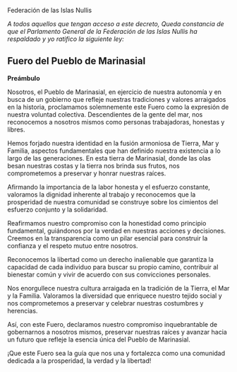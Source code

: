  Federación de las Islas Nullis

_A todos aquellos que tengan acceso a este decreto, Queda constancia de que el Parlamento General de la Federación de las Islas Nullis ha respaldado y yo ratifico la siguiente ley:_

## Fuero del Pueblo de Marinasial

**Preámbulo**

Nosotros, el Pueblo de Marinasial, en ejercicio de nuestra autonomía y en busca de un gobierno que refleje nuestras tradiciones y valores arraigados en la historia, proclamamos solemnemente este Fuero como la expresión de nuestra voluntad colectiva. Descendientes de la gente del mar, nos reconocemos a nosotros mismos como personas trabajadoras, honestas y libres.

Hemos forjado nuestra identidad en la fusión armoniosa de Tierra, Mar y Familia, aspectos fundamentales que han definido nuestra existencia a lo largo de las generaciones. En esta tierra de Marinasial, donde las olas besan nuestras costas y la tierra nos brinda sus frutos, nos comprometemos a preservar y honrar nuestras raíces.

Afirmando la importancia de la labor honesta y el esfuerzo constante, valoramos la dignidad inherente al trabajo y reconocemos que la prosperidad de nuestra comunidad se construye sobre los cimientos del esfuerzo conjunto y la solidaridad.

Reafirmamos nuestro compromiso con la honestidad como principio fundamental, guiándonos por la verdad en nuestras acciones y decisiones. Creemos en la transparencia como un pilar esencial para construir la confianza y el respeto mutuo entre nosotros.

Reconocemos la libertad como un derecho inalienable que garantiza la capacidad de cada individuo para buscar su propio camino, contribuir al bienestar común y vivir de acuerdo con sus convicciones personales.

Nos enorgullece nuestra cultura arraigada en la tradición de la Tierra, el Mar y la Familia. Valoramos la diversidad que enriquece nuestro tejido social y nos comprometemos a preservar y celebrar nuestras costumbres y herencias.

Así, con este Fuero, declaramos nuestro compromiso inquebrantable de gobernarnos a nosotros mismos, preservar nuestras raíces y avanzar hacia un futuro que refleje la esencia única del Pueblo de Marinasial.

¡Que este Fuero sea la guía que nos una y fortalezca como una comunidad dedicada a la prosperidad, la verdad y la libertad!

